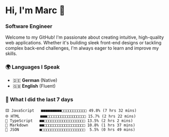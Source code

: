 # Hi, I'm Marc 👋 
### Software Engineer

Welcome to my GitHub! I'm passionate about creating intuitive, high-quality web applications. Whether it's building sleek front-end designs or tackling complex back-end challenges, I'm always eager to learn and improve my skills.  

### 🌍 Languages I Speak  
- 🇩🇪 **German** (Native)  
- 🇬🇧 **English** (Fluent)

### 🤯 What I did the last 7 days

```
🟨 JavaScript   ■■■■■■■■■□□□□□□□□□□□ 49.8% (7 hrs 32 mins)
🌐 HTML         ■■■□□□□□□□□□□□□□□□□□ 15.7% (2 hrs 22 mins)
🔷 TypeScript   ■■□□□□□□□□□□□□□□□□□□ 13.5% (2 hrs 2 mins)
📝 Markdown     ■■□□□□□□□□□□□□□□□□□□ 10.8% (1 hrs 37 mins)
📄 JSON         ■□□□□□□□□□□□□□□□□□□□  5.5% (0 hrs 49 mins)
```
